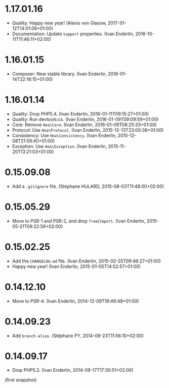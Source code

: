 # 1.17.01.16

  * Quality: Happy new year! (Alexis von Glasow, 2017-01-12T14:01:06+01:00)
  * Documentation: Update `support` properties. (Ivan Enderlin, 2016-10-11T11:46:11+02:00)

# 1.16.01.15

  * Composer: New stable library. (Ivan Enderlin, 2016-01-14T22:16:15+01:00)

# 1.16.01.14

  * Quality: Drop PHP5.4. (Ivan Enderlin, 2016-01-11T09:15:27+01:00)
  * Quality: Run devtools:cs. (Ivan Enderlin, 2016-01-09T09:09:59+01:00)
  * Core: Remove `Hoa\Core`. (Ivan Enderlin, 2016-01-09T08:25:33+01:00)
  * Protocol: Use `Hoa\Protocol`. (Ivan Enderlin, 2015-12-13T23:00:38+01:00)
  * Consistency: Use `Hoa\Consistency`. (Ivan Enderlin, 2015-12-08T21:59:40+01:00)
  * Exception: Use `Hoa\Exception`. (Ivan Enderlin, 2015-11-20T13:21:03+01:00)

# 0.15.09.08

  * Add a `.gitignore` file. (Stéphane HULARD, 2015-08-03T11:48:00+02:00)

# 0.15.05.29

  * Move to PSR-1 and PSR-2, and drop `from`/`import`. (Ivan Enderlin, 2015-05-21T09:22:56+02:00)

# 0.15.02.25

  * Add the `CHANGELOG.md` file. (Ivan Enderlin, 2015-02-25T09:46:27+01:00)
  * Happy new year! (Ivan Enderlin, 2015-01-05T14:52:57+01:00)

# 0.14.12.10

  * Move to PSR-4. (Ivan Enderlin, 2014-12-09T18:49:48+01:00)

# 0.14.09.23

  * Add `branch-alias`. (Stéphane PY, 2014-09-23T11:56:10+02:00)

# 0.14.09.17

  * Drop PHP5.3. (Ivan Enderlin, 2014-09-17T17:30:51+02:00)

(first snapshot)
